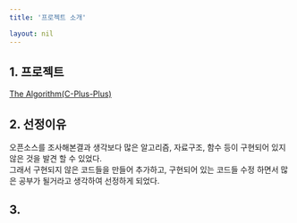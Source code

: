 ```yaml
---
title: '프로젝트 소개'

layout: nil
---
```



## 1. 프로젝트 <br>
   [The Algorithm(C-Plus-Plus)](https://github.com/TheAlgorithms/C-Plus-Plus)
   <br>
## 2. 선정이유 <br>
 오픈소스를 조사해본결과 생각보다 많은 알고리즘, 자료구조, 함수 등이 구현되어 있지않은 것을 발견 할 수 있었다. <br>
 그래서 구현되지 않은 코드들을 만들어 추가하고, 구현되어 있는 코드들 수정 하면서 많은 공부가 될거라고 생각하여 선정하게 되었다. <br>
   
## 3. 

